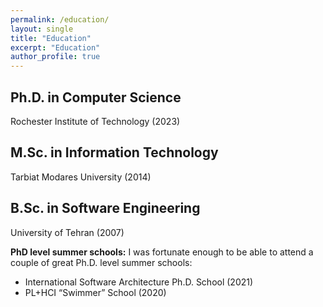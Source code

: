 ```yaml
---
permalink: /education/
layout: single
title: "Education"
excerpt: "Education"
author_profile: true
---
```




## Ph.D. in Computer Science
Rochester Institute of Technology (2023)


## M.Sc. in Information Technology
Tarbiat Modares University (2014)


## B.Sc. in Software Engineering
University of Tehran (2007)

 
**PhD level summer schools:** I was fortunate enough to be able to attend a couple of great Ph.D. level summer schools:
- International Software Architecture Ph.D. School (2021)
- PL+HCI “Swimmer” School (2020)
 